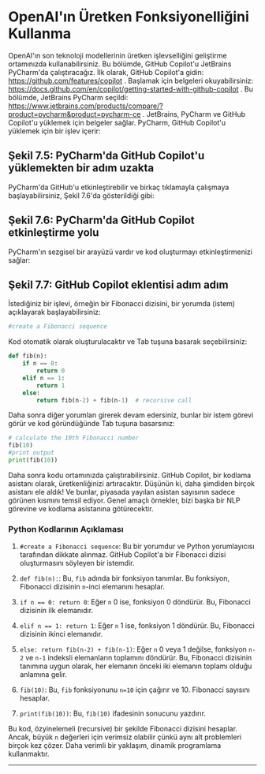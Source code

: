 # OpenAI'ın Üretken Fonksiyonelliğini Kullanma

OpenAI'ın son teknoloji modellerinin üretken işlevselliğini geliştirme ortamınızda kullanabilirsiniz. Bu bölümde, GitHub Copilot'u JetBrains PyCharm'da çalıştıracağız. İlk olarak, GitHub Copilot'a gidin: https://github.com/features/copilot . Başlamak için belgeleri okuyabilirsiniz: https://docs.github.com/en/copilot/getting-started-with-github-copilot . Bu bölümde, JetBrains PyCharm seçildi: https://www.jetbrains.com/products/compare/?product=pycharm&product=pycharm-ce . JetBrains, PyCharm ve GitHub Copilot'u yüklemek için belgeler sağlar. PyCharm, GitHub Copilot'u yüklemek için bir işlev içerir: 
## Şekil 7.5: PyCharm'da GitHub Copilot'u yüklemekten bir adım uzakta

PyCharm'da GitHub'u etkinleştirebilir ve birkaç tıklamayla çalışmaya başlayabilirsiniz, Şekil 7.6'da gösterildiği gibi:
## Şekil 7.6: PyCharm'da GitHub Copilot etkinleştirme yolu

PyCharm'ın sezgisel bir arayüzü vardır ve kod oluşturmayı etkinleştirmenizi sağlar:
## Şekil 7.7: GitHub Copilot eklentisi adım adım

İstediğiniz bir işlevi, örneğin bir Fibonacci dizisini, bir yorumda (istem) açıklayarak başlayabilirsiniz: 
```python
#create a Fibonacci sequence
```
Kod otomatik olarak oluşturulacaktır ve Tab tuşuna basarak seçebilirsiniz:
```python
def fib(n):
    if n == 0:
        return 0
    elif n == 1:
        return 1
    else:
        return fib(n-2) + fib(n-1)  # recursive call
```
Daha sonra diğer yorumları girerek devam edersiniz, bunlar bir istem görevi görür ve kod göründüğünde Tab tuşuna basarsınız:
```python
# calculate the 10th Fibonacci number
fib(10)
#print output
print(fib(10))
```
Daha sonra kodu ortamınızda çalıştırabilirsiniz. GitHub Copilot, bir kodlama asistanı olarak, üretkenliğinizi artıracaktır. Düşünün ki, daha şimdiden birçok asistanı ele aldık! Ve bunlar, piyasada yayılan asistan sayısının sadece görünen kısmını temsil ediyor. Genel amaçlı örnekler, bizi başka bir NLP görevine ve kodlama asistanına götürecektir.

### Python Kodlarının Açıklaması

1. `#create a Fibonacci sequence`: Bu bir yorumdur ve Python yorumlayıcısı tarafından dikkate alınmaz. GitHub Copilot'a bir Fibonacci dizisi oluşturmasını söyleyen bir istemdir.

2. `def fib(n):`: Bu, `fib` adında bir fonksiyon tanımlar. Bu fonksiyon, Fibonacci dizisinin `n`-inci elemanını hesaplar.

3. `if n == 0: return 0`: Eğer `n` 0 ise, fonksiyon 0 döndürür. Bu, Fibonacci dizisinin ilk elemanıdır.

4. `elif n == 1: return 1`: Eğer `n` 1 ise, fonksiyon 1 döndürür. Bu, Fibonacci dizisinin ikinci elemanıdır.

5. `else: return fib(n-2) + fib(n-1)`: Eğer `n` 0 veya 1 değilse, fonksiyon `n-2` ve `n-1` indeksli elemanların toplamını döndürür. Bu, Fibonacci dizisinin tanımına uygun olarak, her elemanın önceki iki elemanın toplamı olduğu anlamına gelir.

6. `fib(10)`: Bu, `fib` fonksiyonunu `n=10` için çağırır ve 10. Fibonacci sayısını hesaplar.

7. `print(fib(10))`: Bu, `fib(10)` ifadesinin sonucunu yazdırır. 

Bu kod, özyinelemeli (recursive) bir şekilde Fibonacci dizisini hesaplar. Ancak, büyük `n` değerleri için verimsiz olabilir çünkü aynı alt problemleri birçok kez çözer. Daha verimli bir yaklaşım, dinamik programlama kullanmaktır.

---

